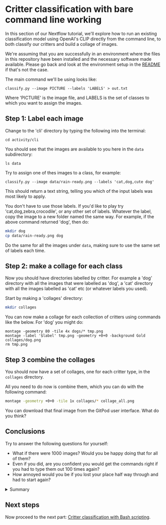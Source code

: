 # Critter classification with bare command line working 

In this section of our Nextflow tutorial, we'll explore how to run an existing classification model using OpenAI's CLIP directly from the command line, to both classify our critters and build a collage of images.

We're assuming that you are successfully in an environment where the files in this repository have been installed and the necessary software made available. Please go back and look at the environment setup in the [README](../README.md) if that's not the case. 

The main command we'll be using looks like:

```
classify.py --image PICTURE --labels 'LABELS' > out.txt
```

Where 'PICTURE' is the image file, and LABELS is the set of classes to which you want to assign the images.

## Step 1: Label each image

Change to the 'cli' directory by typing the following into the terminal:

```
cd activity/cli
```

You should see that the images are available to you here in the `data` subdirectory:

```
ls data
```

Try to assign one of thes images to a class, for example: 

```
classify.py --image data/rain-ready.png --labels 'cat,dog,cute dog'
```

This should return a text string, telling you which of the input labels was most likely to apply.

You don't have to use those labels. If you'd like to play try 'cat,dog,zebra,crocodile', or any other set of labels. Whatever the label, copy the image to a new folder named the same way. For example, if the above command returned 'dog', then do:

```bash
mkdir dog
cp data/rain-ready.png dog
```

Do the same for all the images under `data`, making sure to use the same set of labels each time. 

## Step 2: make a collage for each class

Now you should have directories labelled by critter. For example a 'dog' directory with all the images that were labelled as 'dog', a 'cat' directory with all the images labelled as 'cat' etc (or whatever labels you used).

Start by making a 'collages' directory:

```bash
mkdir collages
```

You can now make a collage for each collection of critters using commands like the below. For 'dog' you might do:

```
montage -geometry 80 -tile 4x dogs/* tmp.png
montage -label '$label' tmp.png -geometry +0+0 -background Gold collages/dog.png
rm tmp.png
```

## Step 3 combine the collages

You should now have a set of collages, one for each critter type, in the `collages` directory.

All you need to do now is combine them, which you can do with the following command:

```bash
montage -geometry +0+0 -tile 1x collages/* collage_all.png
```

You can download that final image from the GitPod user interface. What do you think? 

## Conclusions

Try to answer the following questions for yourself:

 * What if there were 1000 images? Would you be happy doing that for all of them?
 * Even if you did, are you confident you would get the commands right if you had to type them out 100 times again?
 * How annoyed would you be if you lost your place half way through and had to start again?

<details>
<summary>Summary</summary>
After classifying a few images one by one, you might notice a couple of things. First, it can be quite tedious to type out or copy-paste the command repeatedly for multiple images. Secondly, this method does not scale well if we have hundreds or thousands of images to classify. Imagine having to run each image through the command line individually—it would be incredibly time-consuming and inefficient.
</details>

## Next steps

Now proceed to the next part: [Critter classification with Bash scripting](bash.md).
